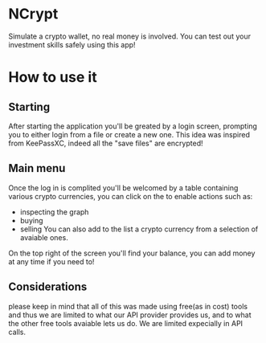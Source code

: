 # NCrypt
Simulate a crypto wallet, no real money is involved.
You can test out your investment skills safely using this app!

# How to use it

## Starting
After starting the application you'll be greated by a login screen, prompting you to either login from a file or create a new one. This idea was inspired from KeePassXC, indeed all the "save files" are encrypted!
## Main menu
Once the log in is complited you'll be welcomed by a table containing various crypto currencies, you can click on the to enable actions such as:
- inspecting the graph
- buying
- selling
You can also add to the list a crypto currency from a selection of avaiable ones.

On the top right of the screen you'll find your balance, you can add money at any time if you need to!

## Considerations
please keep in mind that all of this was made using free(as in cost) tools and thus we are limited to what our API provider provides us, and to what the other free tools avaiable lets us do.
We are limited expecially in API calls. 
